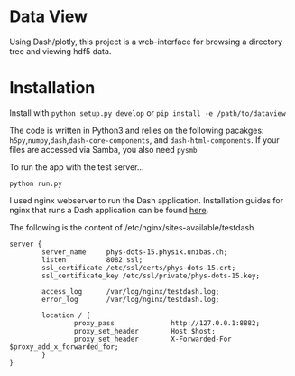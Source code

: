 # Data View
Using Dash/plotly, this project is a web-interface for browsing a directory tree and viewing hdf5 data.

# Installation

Install with `python setup.py develop` or `pip install -e /path/to/dataview`

The code is written in Python3 and relies on the following pacakges: `h5py`,`numpy`,`dash`,`dash-core-components`, and `dash-html-components`. If your files are accessed via Samba, you also need `pysmb`

To run the app with the test server...

```
python run.py
```

I used nginx webserver to run the Dash application. Installation guides for nginx that runs a Dash application can be found [here](https://kifarunix.com/installing-linux-dash-with-nginx-on-ubuntu-18-04-lts/).

The following is the content of /etc/nginx/sites-available/testdash
```
server {
        server_name     phys-dots-15.physik.unibas.ch;
        listen          8082 ssl;
        ssl_certificate /etc/ssl/certs/phys-dots-15.crt;
        ssl_certificate_key /etc/ssl/private/phys-dots-15.key;

        access_log      /var/log/nginx/testdash.log;
        error_log       /var/log/nginx/testdash.log;

        location / {
                proxy_pass              http://127.0.0.1:8882;
                proxy_set_header        Host $host;
                proxy_set_header        X-Forwarded-For $proxy_add_x_forwarded_for;
        }
}
```